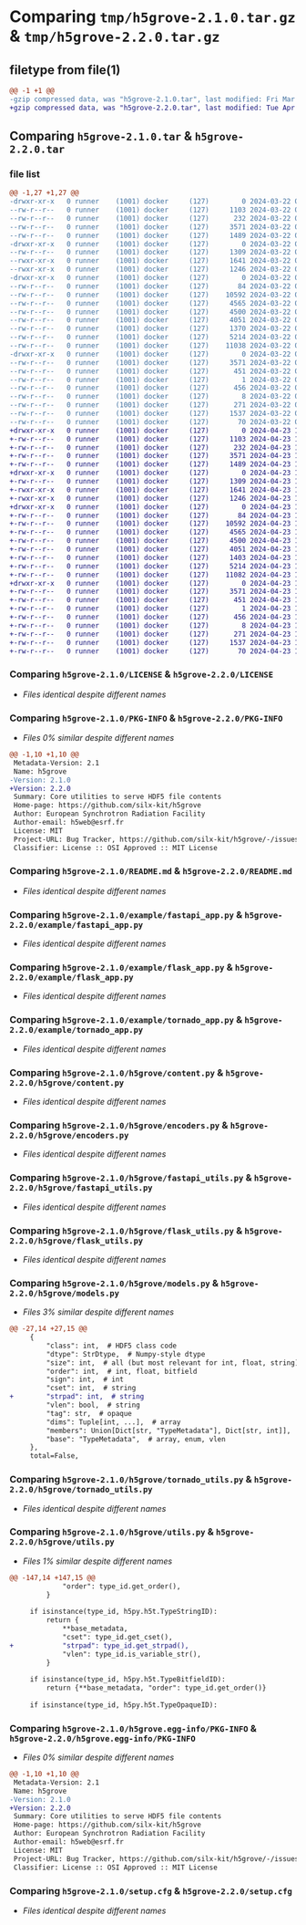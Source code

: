 # Comparing `tmp/h5grove-2.1.0.tar.gz` & `tmp/h5grove-2.2.0.tar.gz`

## filetype from file(1)

```diff
@@ -1 +1 @@
-gzip compressed data, was "h5grove-2.1.0.tar", last modified: Fri Mar 22 08:00:34 2024, max compression
+gzip compressed data, was "h5grove-2.2.0.tar", last modified: Tue Apr 23 12:51:41 2024, max compression
```

## Comparing `h5grove-2.1.0.tar` & `h5grove-2.2.0.tar`

### file list

```diff
@@ -1,27 +1,27 @@
-drwxr-xr-x   0 runner    (1001) docker     (127)        0 2024-03-22 08:00:34.469472 h5grove-2.1.0/
--rw-r--r--   0 runner    (1001) docker     (127)     1103 2024-03-22 07:59:57.000000 h5grove-2.1.0/LICENSE
--rw-r--r--   0 runner    (1001) docker     (127)      232 2024-03-22 07:59:57.000000 h5grove-2.1.0/MANIFEST.in
--rw-r--r--   0 runner    (1001) docker     (127)     3571 2024-03-22 08:00:34.469472 h5grove-2.1.0/PKG-INFO
--rw-r--r--   0 runner    (1001) docker     (127)     1489 2024-03-22 07:59:57.000000 h5grove-2.1.0/README.md
-drwxr-xr-x   0 runner    (1001) docker     (127)        0 2024-03-22 08:00:34.465472 h5grove-2.1.0/example/
--rw-r--r--   0 runner    (1001) docker     (127)     1309 2024-03-22 07:59:57.000000 h5grove-2.1.0/example/fastapi_app.py
--rwxr-xr-x   0 runner    (1001) docker     (127)     1641 2024-03-22 07:59:57.000000 h5grove-2.1.0/example/flask_app.py
--rwxr-xr-x   0 runner    (1001) docker     (127)     1246 2024-03-22 07:59:57.000000 h5grove-2.1.0/example/tornado_app.py
-drwxr-xr-x   0 runner    (1001) docker     (127)        0 2024-03-22 08:00:34.465472 h5grove-2.1.0/h5grove/
--rw-r--r--   0 runner    (1001) docker     (127)       84 2024-03-22 07:59:57.000000 h5grove-2.1.0/h5grove/__init__.py
--rw-r--r--   0 runner    (1001) docker     (127)    10592 2024-03-22 07:59:57.000000 h5grove-2.1.0/h5grove/content.py
--rw-r--r--   0 runner    (1001) docker     (127)     4565 2024-03-22 07:59:57.000000 h5grove-2.1.0/h5grove/encoders.py
--rw-r--r--   0 runner    (1001) docker     (127)     4500 2024-03-22 07:59:57.000000 h5grove-2.1.0/h5grove/fastapi_utils.py
--rw-r--r--   0 runner    (1001) docker     (127)     4051 2024-03-22 07:59:57.000000 h5grove-2.1.0/h5grove/flask_utils.py
--rw-r--r--   0 runner    (1001) docker     (127)     1370 2024-03-22 07:59:57.000000 h5grove-2.1.0/h5grove/models.py
--rw-r--r--   0 runner    (1001) docker     (127)     5214 2024-03-22 07:59:57.000000 h5grove-2.1.0/h5grove/tornado_utils.py
--rw-r--r--   0 runner    (1001) docker     (127)    11038 2024-03-22 07:59:57.000000 h5grove-2.1.0/h5grove/utils.py
-drwxr-xr-x   0 runner    (1001) docker     (127)        0 2024-03-22 08:00:34.465472 h5grove-2.1.0/h5grove.egg-info/
--rw-r--r--   0 runner    (1001) docker     (127)     3571 2024-03-22 08:00:34.000000 h5grove-2.1.0/h5grove.egg-info/PKG-INFO
--rw-r--r--   0 runner    (1001) docker     (127)      451 2024-03-22 08:00:34.000000 h5grove-2.1.0/h5grove.egg-info/SOURCES.txt
--rw-r--r--   0 runner    (1001) docker     (127)        1 2024-03-22 08:00:34.000000 h5grove-2.1.0/h5grove.egg-info/dependency_links.txt
--rw-r--r--   0 runner    (1001) docker     (127)      456 2024-03-22 08:00:34.000000 h5grove-2.1.0/h5grove.egg-info/requires.txt
--rw-r--r--   0 runner    (1001) docker     (127)        8 2024-03-22 08:00:34.000000 h5grove-2.1.0/h5grove.egg-info/top_level.txt
--rw-r--r--   0 runner    (1001) docker     (127)      271 2024-03-22 07:59:57.000000 h5grove-2.1.0/pyproject.toml
--rw-r--r--   0 runner    (1001) docker     (127)     1537 2024-03-22 08:00:34.469472 h5grove-2.1.0/setup.cfg
--rw-r--r--   0 runner    (1001) docker     (127)       70 2024-03-22 07:59:57.000000 h5grove-2.1.0/setup.py
+drwxr-xr-x   0 runner    (1001) docker     (127)        0 2024-04-23 12:51:41.626580 h5grove-2.2.0/
+-rw-r--r--   0 runner    (1001) docker     (127)     1103 2024-04-23 12:51:10.000000 h5grove-2.2.0/LICENSE
+-rw-r--r--   0 runner    (1001) docker     (127)      232 2024-04-23 12:51:10.000000 h5grove-2.2.0/MANIFEST.in
+-rw-r--r--   0 runner    (1001) docker     (127)     3571 2024-04-23 12:51:41.626580 h5grove-2.2.0/PKG-INFO
+-rw-r--r--   0 runner    (1001) docker     (127)     1489 2024-04-23 12:51:10.000000 h5grove-2.2.0/README.md
+drwxr-xr-x   0 runner    (1001) docker     (127)        0 2024-04-23 12:51:41.622580 h5grove-2.2.0/example/
+-rw-r--r--   0 runner    (1001) docker     (127)     1309 2024-04-23 12:51:10.000000 h5grove-2.2.0/example/fastapi_app.py
+-rwxr-xr-x   0 runner    (1001) docker     (127)     1641 2024-04-23 12:51:10.000000 h5grove-2.2.0/example/flask_app.py
+-rwxr-xr-x   0 runner    (1001) docker     (127)     1246 2024-04-23 12:51:10.000000 h5grove-2.2.0/example/tornado_app.py
+drwxr-xr-x   0 runner    (1001) docker     (127)        0 2024-04-23 12:51:41.622580 h5grove-2.2.0/h5grove/
+-rw-r--r--   0 runner    (1001) docker     (127)       84 2024-04-23 12:51:10.000000 h5grove-2.2.0/h5grove/__init__.py
+-rw-r--r--   0 runner    (1001) docker     (127)    10592 2024-04-23 12:51:10.000000 h5grove-2.2.0/h5grove/content.py
+-rw-r--r--   0 runner    (1001) docker     (127)     4565 2024-04-23 12:51:10.000000 h5grove-2.2.0/h5grove/encoders.py
+-rw-r--r--   0 runner    (1001) docker     (127)     4500 2024-04-23 12:51:10.000000 h5grove-2.2.0/h5grove/fastapi_utils.py
+-rw-r--r--   0 runner    (1001) docker     (127)     4051 2024-04-23 12:51:10.000000 h5grove-2.2.0/h5grove/flask_utils.py
+-rw-r--r--   0 runner    (1001) docker     (127)     1403 2024-04-23 12:51:10.000000 h5grove-2.2.0/h5grove/models.py
+-rw-r--r--   0 runner    (1001) docker     (127)     5214 2024-04-23 12:51:10.000000 h5grove-2.2.0/h5grove/tornado_utils.py
+-rw-r--r--   0 runner    (1001) docker     (127)    11082 2024-04-23 12:51:10.000000 h5grove-2.2.0/h5grove/utils.py
+drwxr-xr-x   0 runner    (1001) docker     (127)        0 2024-04-23 12:51:41.622580 h5grove-2.2.0/h5grove.egg-info/
+-rw-r--r--   0 runner    (1001) docker     (127)     3571 2024-04-23 12:51:41.000000 h5grove-2.2.0/h5grove.egg-info/PKG-INFO
+-rw-r--r--   0 runner    (1001) docker     (127)      451 2024-04-23 12:51:41.000000 h5grove-2.2.0/h5grove.egg-info/SOURCES.txt
+-rw-r--r--   0 runner    (1001) docker     (127)        1 2024-04-23 12:51:41.000000 h5grove-2.2.0/h5grove.egg-info/dependency_links.txt
+-rw-r--r--   0 runner    (1001) docker     (127)      456 2024-04-23 12:51:41.000000 h5grove-2.2.0/h5grove.egg-info/requires.txt
+-rw-r--r--   0 runner    (1001) docker     (127)        8 2024-04-23 12:51:41.000000 h5grove-2.2.0/h5grove.egg-info/top_level.txt
+-rw-r--r--   0 runner    (1001) docker     (127)      271 2024-04-23 12:51:10.000000 h5grove-2.2.0/pyproject.toml
+-rw-r--r--   0 runner    (1001) docker     (127)     1537 2024-04-23 12:51:41.626580 h5grove-2.2.0/setup.cfg
+-rw-r--r--   0 runner    (1001) docker     (127)       70 2024-04-23 12:51:10.000000 h5grove-2.2.0/setup.py
```

### Comparing `h5grove-2.1.0/LICENSE` & `h5grove-2.2.0/LICENSE`

 * *Files identical despite different names*

### Comparing `h5grove-2.1.0/PKG-INFO` & `h5grove-2.2.0/PKG-INFO`

 * *Files 0% similar despite different names*

```diff
@@ -1,10 +1,10 @@
 Metadata-Version: 2.1
 Name: h5grove
-Version: 2.1.0
+Version: 2.2.0
 Summary: Core utilities to serve HDF5 file contents
 Home-page: https://github.com/silx-kit/h5grove
 Author: European Synchrotron Radiation Facility
 Author-email: h5web@esrf.fr
 License: MIT
 Project-URL: Bug Tracker, https://github.com/silx-kit/h5grove/-/issues
 Classifier: License :: OSI Approved :: MIT License
```

### Comparing `h5grove-2.1.0/README.md` & `h5grove-2.2.0/README.md`

 * *Files identical despite different names*

### Comparing `h5grove-2.1.0/example/fastapi_app.py` & `h5grove-2.2.0/example/fastapi_app.py`

 * *Files identical despite different names*

### Comparing `h5grove-2.1.0/example/flask_app.py` & `h5grove-2.2.0/example/flask_app.py`

 * *Files identical despite different names*

### Comparing `h5grove-2.1.0/example/tornado_app.py` & `h5grove-2.2.0/example/tornado_app.py`

 * *Files identical despite different names*

### Comparing `h5grove-2.1.0/h5grove/content.py` & `h5grove-2.2.0/h5grove/content.py`

 * *Files identical despite different names*

### Comparing `h5grove-2.1.0/h5grove/encoders.py` & `h5grove-2.2.0/h5grove/encoders.py`

 * *Files identical despite different names*

### Comparing `h5grove-2.1.0/h5grove/fastapi_utils.py` & `h5grove-2.2.0/h5grove/fastapi_utils.py`

 * *Files identical despite different names*

### Comparing `h5grove-2.1.0/h5grove/flask_utils.py` & `h5grove-2.2.0/h5grove/flask_utils.py`

 * *Files identical despite different names*

### Comparing `h5grove-2.1.0/h5grove/models.py` & `h5grove-2.2.0/h5grove/models.py`

 * *Files 3% similar despite different names*

```diff
@@ -27,14 +27,15 @@
     {
         "class": int,  # HDF5 class code
         "dtype": StrDtype,  # Numpy-style dtype
         "size": int,  # all (but most relevant for int, float, string)
         "order": int,  # int, float, bitfield
         "sign": int,  # int
         "cset": int,  # string
+        "strpad": int,  # string
         "vlen": bool,  # string
         "tag": str,  # opaque
         "dims": Tuple[int, ...],  # array
         "members": Union[Dict[str, "TypeMetadata"], Dict[str, int]],  # compound, enum
         "base": "TypeMetadata",  # array, enum, vlen
     },
     total=False,
```

### Comparing `h5grove-2.1.0/h5grove/tornado_utils.py` & `h5grove-2.2.0/h5grove/tornado_utils.py`

 * *Files identical despite different names*

### Comparing `h5grove-2.1.0/h5grove/utils.py` & `h5grove-2.2.0/h5grove/utils.py`

 * *Files 1% similar despite different names*

```diff
@@ -147,14 +147,15 @@
             "order": type_id.get_order(),
         }
 
     if isinstance(type_id, h5py.h5t.TypeStringID):
         return {
             **base_metadata,
             "cset": type_id.get_cset(),
+            "strpad": type_id.get_strpad(),
             "vlen": type_id.is_variable_str(),
         }
 
     if isinstance(type_id, h5py.h5t.TypeBitfieldID):
         return {**base_metadata, "order": type_id.get_order()}
 
     if isinstance(type_id, h5py.h5t.TypeOpaqueID):
```

### Comparing `h5grove-2.1.0/h5grove.egg-info/PKG-INFO` & `h5grove-2.2.0/h5grove.egg-info/PKG-INFO`

 * *Files 0% similar despite different names*

```diff
@@ -1,10 +1,10 @@
 Metadata-Version: 2.1
 Name: h5grove
-Version: 2.1.0
+Version: 2.2.0
 Summary: Core utilities to serve HDF5 file contents
 Home-page: https://github.com/silx-kit/h5grove
 Author: European Synchrotron Radiation Facility
 Author-email: h5web@esrf.fr
 License: MIT
 Project-URL: Bug Tracker, https://github.com/silx-kit/h5grove/-/issues
 Classifier: License :: OSI Approved :: MIT License
```

### Comparing `h5grove-2.1.0/setup.cfg` & `h5grove-2.2.0/setup.cfg`

 * *Files identical despite different names*

